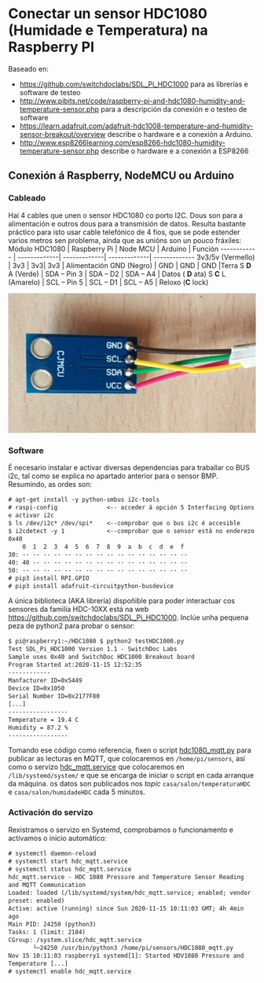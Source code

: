 # Conectar un sensor HDC1080 (Humidade e Temperatura) na Raspberry PI
Baseado en:

* https://github.com/switchdoclabs/SDL_Pi_HDC1000 para as librerías e software de testeo
* http://www.pibits.net/code/raspberry-pi-and-hdc1080-humidity-and-temperature-sensor.php para a descripción da conexión e o testeo de software
* https://learn.adafruit.com/adafruit-hdc1008-temperature-and-humidity-sensor-breakout/overview describe o hardware e a conexión a Arduino.
* http://www.esp8266learning.com/esp8266-hdc1080-humidity-temperature-sensor.php describe o hardware e a conexión a ESP8266

## Conexión á Raspberry, NodeMCU ou Arduino
### Cableado
Hai 4 cables que unen o sensor HDC1080 co porto I2C. Dous son para a alimentación e outros dous para a transmisión de datos. Resulta bastante práctico para isto usar cable telefónico de 4 fios, que se pode estender varios metros sen problema, aínda que as unións son un pouco fráxiles:
Módulo HDC1080 | Raspberry Pi | Node MCU | Arduino | Función
------------ | -------------| -------------| -------------| -------------
3v3/5v (Vermello)  | 3v3 | 3v3| 3v3 | Alimentación
GND (Negro) | GND | GND | GND |Terra
S __D__ A (Verde) | SDA – Pin 3  | SDA – D2 | SDA – A4 | Datos ( __D__ ata)
S __C__ L (Amarelo) | SCL – Pin 5 | SCL – D1 | SCL – A5 | Reloxo (__C__ lock)

![HDC1080 con cables soldados](documentacion/imaxes/HDC1080.jpg)

### Software 
É necesario instalar e activar diversas dependencias para traballar co BUS i2c, tal como se explica no apartado anterior para o sensor BMP. Resumindo, as ordes son:

    # apt-get install -y python-smbus i2c-tools
    # raspi-config              <-- acceder á opción 5 Interfacing Options e activar i2c
    $ ls /dev/i2c* /dev/spi*	<--comprobar que o bus i2c é accesible
    $ i2cdetect -y 1			<--comprobar que o sensor está no enderezo 0x40
        0  1  2  3  4  5  6  7  8  9  a  b  c  d  e  f
    30: -- -- -- -- -- -- -- -- -- -- -- -- -- -- -- -- 
    40: 40 -- -- -- -- -- -- -- -- -- -- -- -- -- -- -- 
    50: -- -- -- -- -- -- -- -- -- -- -- -- -- -- -- --
    # pip3 install RPI.GPIO
    # pip3 install adafruit-circuitpython-busdevice

A única biblioteca (AKA librería) dispoñible para poder interactuar cos sensores da familia HDC-10XX está na web https://github.com/switchdoclabs/SDL_Pi_HDC1000. Inclúe unha pequena peza de python2 para probar o sensor:

    $ pi@raspberry1:~/HDC1080 $ python2 testHDC1000.py
    Test SDL_Pi_HDC1000 Version 1.1 - SwitchDoc Labs
    Sample uses 0x40 and SwitchDoc HDC1000 Breakout board 
    Program Started at:2020-11-15 12:52:35
    ------------
    Manfacturer ID=0x5449
    Device ID=0x1050
    Serial Number ID=0x2177F80
    [...]
    -----------------
    Temperature = 19.4 C
    Humidity = 87.2 %
    -----------------
Tomando ese código como referencia, fixen o script [hdc1080_mqtt.py](sensors/hdc1080_mqtt.py) para publicar as lecturas en MQTT, que colocaremos en `/home/pi/sensors`, así como o servizo [hdc_mqtt.service](services/hdc_mqtt.service) que colocaremos en `/lib/systemd/system/` e que se encarga de iniciar o script en cada arranque da máquina.
os datos son publicados nos _topic_ `casa/salon/temperaturaHDC` e  `casa/salon/humidadeHDC` cada 5 minutos.

### Activación do servizo
Rexistramos o servizo en Systemd, comprobamos o funcionamento e activamos o inicio automático:

    # systemctl daemon-reload
    # systemctl start hdc_mqtt.service
    # systemctl status hdc_mqtt.service
    hdc_mqtt.service - HDC 1080 Pressure and Temperature Sensor Reading and MQTT Communication
    Loaded: loaded (/lib/systemd/system/hdc_mqtt.service; enabled; vendor preset: enabled)
    Active: active (running) since Sun 2020-11-15 10:11:03 GMT; 4h 4min ago
    Main PID: 24250 (python3)
    Tasks: 1 (limit: 2184)
    CGroup: /system.slice/hdc_mqtt.service
           └─24250 /usr/bin/python3 /home/pi/sensors/HDC1080_mqtt.py
    Nov 15 10:11:03 raspberry1 systemd[1]: Started HDV1080 Pressure and Temperature [...]
    # systemctl enable hdc_mqtt.service


